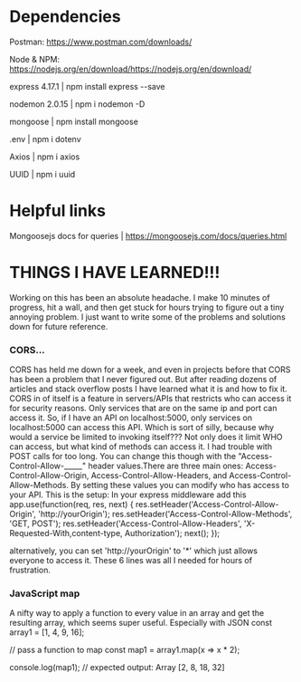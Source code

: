 # Dependencies

Postman: https://www.postman.com/downloads/

Node & NPM: https://nodejs.org/en/download/https://nodejs.org/en/download/

express 4.17.1 | npm install express --save

nodemon 2.0.15 | npm i nodemon -D

mongoose | npm install mongoose

.env  | npm i dotenv

Axios | npm i axios

UUID | npm i uuid

# Helpful links
Mongoosejs docs for queries | https://mongoosejs.com/docs/queries.html


# THINGS I HAVE LEARNED!!!

Working on this has been an absolute headache. I make 10 minutes of progress, hit a wall, and then get stuck for hours trying to figure
out a tiny annoying problem. I just want to write some of the problems and solutions down for future reference.

### CORS...

CORS has held me down for a week, and even in projects before that CORS has been a problem that I never figured out.
But after reading dozens of articles and stack overflow posts I have learned what it is and how to fix it.
CORS in of itself is a feature in servers/APIs that restricts who can access it for security reasons. 
Only services that are on the same ip and port can access it. So, if I have an API on localhost:5000, only services on
localhost:5000 can access this API. Which is sort of silly, because why would a service be limited to invoking itself???
Not only does it limit WHO can access, but what kind of methods can access it. I had trouble with POST calls for too long.
You can change this though with the "Access-Control-Allow-_____" header values.There are three main ones: 
Access-Control-Allow-Origin, 
Access-Control-Allow-Headers, 
and Access-Control-Allow-Methods.
By setting these values you can modify who has access to your API. This is the setup:
In your express middleware add this
app.use(function(req, res, next) {
    res.setHeader('Access-Control-Allow-Origin', 'http://yourOrigin');
    res.setHeader('Access-Control-Allow-Methods', 'GET, POST');
    res.setHeader('Access-Control-Allow-Headers', 'X-Requested-With,content-type, Authorization');
    next();
  });

alternatively, you can set 'http://yourOrigin' to '*' which just allows everyone to access it. These 6 lines was all I needed
for hours of frustration.

### JavaScript map
A nifty way to apply a function to every value in an array and get the resulting array, which seems super useful. Especially with JSON
const array1 = [1, 4, 9, 16];

// pass a function to map
const map1 = array1.map(x => x * 2);

console.log(map1);
// expected output: Array [2, 8, 18, 32]
